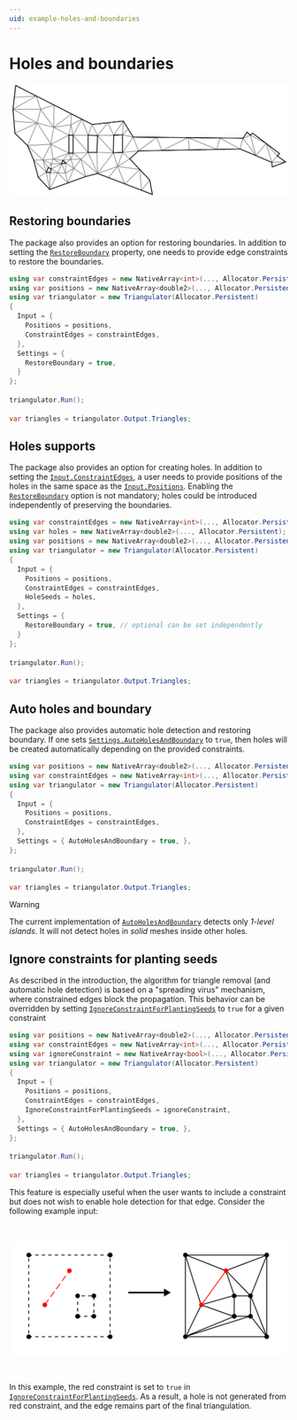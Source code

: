 ```yaml
---
uid: example-holes-and-boundaries
---
```


# Holes and boundaries

![guitar-light-cdtrbh](../../images/guitar-light-cdtrbh.svg)

## Restoring boundaries

The package also provides an option for restoring boundaries. In addition to setting the [`RestoreBoundary`][restore-boundary-property] property, one needs to provide edge constraints to restore the boundaries.

```csharp
using var constraintEdges = new NativeArray<int>(..., Allocator.Persistent);
using var positions = new NativeArray<double2>(..., Allocator.Persistent);
using var triangulator = new Triangulator(Allocator.Persistent)
{
  Input = { 
    Positions = positions,
    ConstraintEdges = constraintEdges,
  },
  Settings = {
    RestoreBoundary = true,
  }
};

triangulator.Run();

var triangles = triangulator.Output.Triangles;
```

## Holes supports

The package also provides an option for creating holes.
In addition to setting the [`Input.ConstraintEdges`][input-constraint-edges], a user needs to provide positions of the holes in the same space as the [`Input.Positions`][input-positions]. Enabling the [`RestoreBoundary`][restore-boundary-property] option is not mandatory; holes could be introduced independently of preserving the boundaries.

```csharp
using var constraintEdges = new NativeArray<int>(..., Allocator.Persistent);
using var holes = new NativeArray<double2>(..., Allocator.Persistent);
using var positions = new NativeArray<double2>(..., Allocator.Persistent);
using var triangulator = new Triangulator(Allocator.Persistent)
{
  Input = { 
    Positions = positions,
    ConstraintEdges = constraintEdges,
    HoleSeeds = holes,
  },
  Settings = {
    RestoreBoundary = true, // optional can be set independently
  }
};

triangulator.Run();

var triangles = triangulator.Output.Triangles;
```

## Auto holes and boundary

The package also provides automatic hole detection and restoring boundary. If one sets [`Settings.AutoHolesAndBoundary`][auto-holes-property] to `true`, then holes will be created automatically depending on the provided constraints.

```csharp
using var positions = new NativeArray<double2>(..., Allocator.Persistent);
using var constraintEdges = new NativeArray<int>(..., Allocator.Persistent);
using var triangulator = new Triangulator(Allocator.Persistent)
{
  Input = { 
    Positions = positions,
    ConstraintEdges = constraintEdges,
  },
  Settings = { AutoHolesAndBoundary = true, },
};

triangulator.Run();

var triangles = triangulator.Output.Triangles;
```

> [!WARNING]  
> The current implementation of [`AutoHolesAndBoundary`][auto-holes-property] detects only *1-level islands*.
> It will not detect holes in *solid* meshes inside other holes.

## Ignore constraints for planting seeds

As described in the introduction, the algorithm for triangle removal (and automatic hole detection) is based on a "spreading virus" mechanism, where constrained edges block the propagation. This behavior can be overridden by setting [`IgnoreConstraintForPlantingSeeds`][ignore-constraint] to `true` for a given constraint

```csharp
using var positions = new NativeArray<double2>(..., Allocator.Persistent);
using var constraintEdges = new NativeArray<int>(..., Allocator.Persistent);
using var ignoreConstraint = new NativeArray<bool>(..., Allocator.Persistent);
using var triangulator = new Triangulator(Allocator.Persistent)
{
  Input = {
    Positions = positions,
    ConstraintEdges = constraintEdges,
    IgnoreConstraintForPlantingSeeds = ignoreConstraint,
  },
  Settings = { AutoHolesAndBoundary = true, },
};

triangulator.Run();

var triangles = triangulator.Output.Triangles;
```

This feature is especially useful when the user wants to include a constraint but does not wish to enable hole detection for that edge. Consider the following example input:

<br>
<p align="center"><img src="../../images/manual-ignore-constraint-for-planting-seeds.svg" width="500"/></p>
<br>

In this example, the red constraint is set to `true` in [`IgnoreConstraintForPlantingSeeds`][ignore-constraint]. As a result, a hole is not generated from red constraint, and the edge remains part of the final triangulation.

[restore-boundary-property]: xref:andywiecko.BurstTriangulator.TriangulationSettings.RestoreBoundary
[input-constraint-edges]: xref:andywiecko.BurstTriangulator.InputData`1.ConstraintEdges
[input-positions]: xref:andywiecko.BurstTriangulator.InputData`1.Positions
[auto-holes-property]: xref:andywiecko.BurstTriangulator.TriangulationSettings.AutoHolesAndBoundary
[ignore-constraint]: xref:andywiecko.BurstTriangulator.InputData`1.IgnoreConstraintForPlantingSeeds
